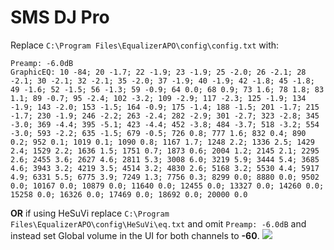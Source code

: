 # SMS DJ Pro
Replace `C:\Program Files\EqualizerAPO\config\config.txt` with:
```
Preamp: -6.0dB
GraphicEQ: 10 -84; 20 -1.7; 22 -1.9; 23 -1.9; 25 -2.0; 26 -2.1; 28 -2.1; 30 -2.1; 32 -2.1; 35 -2.0; 37 -1.9; 40 -1.9; 42 -1.8; 45 -1.8; 49 -1.6; 52 -1.5; 56 -1.3; 59 -0.9; 64 0.0; 68 0.9; 73 1.6; 78 1.8; 83 1.1; 89 -0.7; 95 -2.4; 102 -3.2; 109 -2.9; 117 -2.3; 125 -1.9; 134 -1.9; 143 -2.0; 153 -1.5; 164 -0.9; 175 -1.4; 188 -1.5; 201 -1.7; 215 -1.7; 230 -1.9; 246 -2.2; 263 -2.4; 282 -2.9; 301 -2.7; 323 -2.8; 345 -3.0; 369 -4.4; 395 -5.1; 423 -4.4; 452 -3.8; 484 -3.7; 518 -3.2; 554 -3.0; 593 -2.2; 635 -1.5; 679 -0.5; 726 0.8; 777 1.6; 832 0.4; 890 0.2; 952 0.1; 1019 0.1; 1090 0.8; 1167 1.7; 1248 2.2; 1336 2.5; 1429 2.4; 1529 2.2; 1636 1.5; 1751 0.7; 1873 0.6; 2004 1.2; 2145 2.1; 2295 2.6; 2455 3.6; 2627 4.6; 2811 5.3; 3008 6.0; 3219 5.9; 3444 5.4; 3685 4.6; 3943 3.2; 4219 3.5; 4514 3.2; 4830 2.6; 5168 3.2; 5530 4.4; 5917 4.9; 6331 5.5; 6775 3.9; 7249 1.3; 7756 0.3; 8299 0.0; 8880 0.0; 9502 0.0; 10167 0.0; 10879 0.0; 11640 0.0; 12455 0.0; 13327 0.0; 14260 0.0; 15258 0.0; 16326 0.0; 17469 0.0; 18692 0.0; 20000 0.0
```
**OR** if using HeSuVi replace `C:\Program Files\EqualizerAPO\config\HeSuVi\eq.txt` and omit `Preamp: -6.0dB` and instead set Global volume in the UI for both channels to **-60**.
![](https://raw.githubusercontent.com/jaakkopasanen/AutoEq/master/results/Sonoma%20Model%20One/innerfidelity/onear/SMS%20DJ%20Pro/SMS%20DJ%20Pro.png)